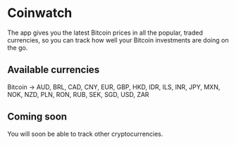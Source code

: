 # Coinwatch
The app gives you the latest Bitcoin prices in all the popular, traded currencies, so you can track how well your Bitcoin investments are doing on the go.

## Available currencies
Bitcoin &rarr; AUD, BRL, CAD, CNY, EUR, GBP, HKD, IDR, ILS, INR, JPY, MXN, NOK, NZD, PLN, RON, RUB, SEK, SGD, USD, ZAR

## Coming soon
You will soon be able to track other cryptocurrencies.
